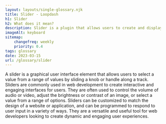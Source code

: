 ```yaml
--- 
layout: layouts/single-glossary.njk
title: Slider - Loopdash
h1: Slider
h2: What does it mean?
description: Slider is a plugin that allows users to create and display image or video slideshows on their WordPress website.
imageAlt: keyboard
sitemap:
	changefreq: weekly
	priority: 0.4
tags: glossary
date: 2023-03-15
url: /glossary/slider
---
```


A slider is a graphical user interface element that allows users to select a value from a range of values by sliding a knob or handle along a track. Sliders are commonly used in web development to create interactive and engaging interfaces for users. They are often used to control the volume of audio or video, adjust the brightness or contrast of an image, or select a value from a range of options. Sliders can be customized to match the design of a website or application, and can be programmed to respond to user input in a variety of ways. They are a versatile and useful tool for web developers looking to create dynamic and engaging user experiences.
